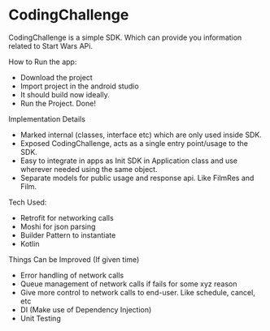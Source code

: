 # CodingChallenge
CodingChallenge is a simple SDK. Which can provide you information related to Start Wars APi.

How to Run the app:
- Download the project
- Import project in the android studio
- It should build now ideally.
- Run the Project. Done!

Implementation Details
- Marked internal (classes, interface etc) which are only used inside SDK.
- Exposed CodingChallenge, acts as a single entry point/usage to the SDK.
- Easy to integrate in apps as Init SDK in Application class and use wherever needed using the same object.
- Separate models for public usage and response api. Like FilmRes and Film.

Tech Used:
- Retrofit for networking calls
- Moshi for json parsing
- Builder Pattern to instantiate
- Kotlin

Things Can be Improved (If given time)
- Error handling of network calls
- Queue management of network calls if fails for some xyz reason
- Give more control to network calls to end-user. Like schedule, cancel, etc
- DI (Make use of Dependency Injection)
- Unit Testing
